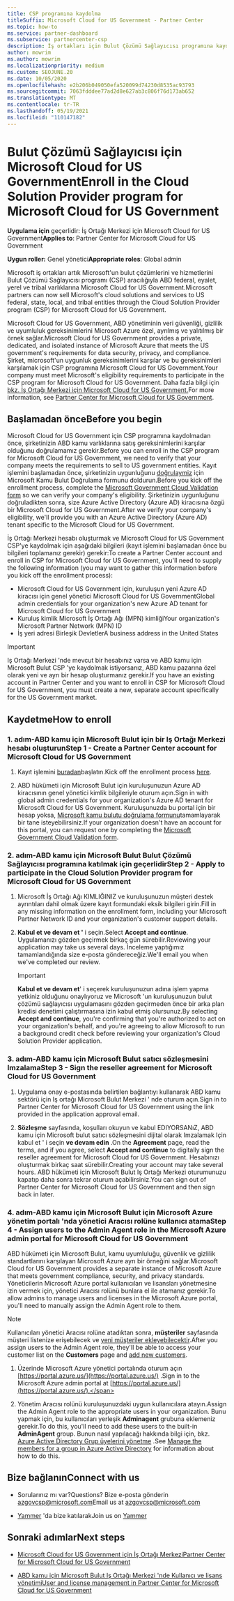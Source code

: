 ```yaml
---
title: CSP programına kaydolma
titleSuffix: Microsoft Cloud for US Government - Partner Center
ms.topic: how-to
ms.service: partner-dashboard
ms.subservice: partnercenter-csp
description: İş ortakları için Bulut Çözümü Sağlayıcısı programına kaydolmak isteyen iş ortakları için CSP Microsoft Cloud for US Government.
author: mowrim
ms.author: mowrim
ms.localizationpriority: medium
ms.custom: SEOJUNE.20
ms.date: 10/05/2020
ms.openlocfilehash: e2b206b049050efa520099d74230d8535ac93793
ms.sourcegitcommit: 7063fdddee77ad2d8e627ab3c806f76d173ab652
ms.translationtype: MT
ms.contentlocale: tr-TR
ms.lasthandoff: 05/19/2021
ms.locfileid: "110147182"
---
```

# <a name="enroll-in-the-cloud-solution-provider-program-for-microsoft-cloud-for-us-government"></a><span data-ttu-id="dc6dd-103">Bulut Çözümü Sağlayıcısı için Microsoft Cloud for US Government</span><span class="sxs-lookup"><span data-stu-id="dc6dd-103">Enroll in the Cloud Solution Provider program for Microsoft Cloud for US Government</span></span>

<span data-ttu-id="dc6dd-104">**Uygulama için** geçerlidir: İş Ortağı Merkezi için Microsoft Cloud for US Government</span><span class="sxs-lookup"><span data-stu-id="dc6dd-104">**Applies to**: Partner Center for Microsoft Cloud for US Government</span></span>

<span data-ttu-id="dc6dd-105">**Uygun roller:** Genel yönetici</span><span class="sxs-lookup"><span data-stu-id="dc6dd-105">**Appropriate roles**: Global admin</span></span>

<span data-ttu-id="dc6dd-106">Microsoft iş ortakları artık Microsoft'un bulut çözümlerini ve hizmetlerini Bulut Çözümü Sağlayıcısı programı (CSP) aracılığıyla ABD federal, eyalet, yerel ve tribal varlıklarına Microsoft Cloud for US Government.</span><span class="sxs-lookup"><span data-stu-id="dc6dd-106">Microsoft partners can now sell Microsoft's cloud solutions and services to US federal, state, local, and tribal entities through the Cloud Solution Provider program (CSP) for Microsoft Cloud for US Government.</span></span>

<span data-ttu-id="dc6dd-107">Microsoft Cloud for US Government, ABD yönetiminin veri güvenliği, gizlilik ve uyumluluk gereksinimlerini Microsoft Azure özel, ayrılmış ve yalıtılmış bir örnek sağlar.</span><span class="sxs-lookup"><span data-stu-id="dc6dd-107">Microsoft Cloud for US Government provides a private, dedicated, and isolated instance of Microsoft Azure that meets the US government's requirements for data security, privacy, and compliance.</span></span> <span data-ttu-id="dc6dd-108">Şirket, microsoft'un uygunluk gereksinimlerini karşılar ve bu gereksinimleri karşılamak için CSP programına Microsoft Cloud for US Government.</span><span class="sxs-lookup"><span data-stu-id="dc6dd-108">Your company must meet Microsoft's eligibility requirements to participate in the CSP program for Microsoft Cloud for US Government.</span></span> <span data-ttu-id="dc6dd-109">Daha fazla bilgi için [bkz. İş Ortağı Merkezi için Microsoft Cloud for US Government.](partner-center-for-microsoft-us-govt-cloud.md)</span><span class="sxs-lookup"><span data-stu-id="dc6dd-109">For more information, see [Partner Center for Microsoft Cloud for US Government](partner-center-for-microsoft-us-govt-cloud.md).</span></span>

## <a name="before-you-begin"></a><span data-ttu-id="dc6dd-110">Başlamadan önce</span><span class="sxs-lookup"><span data-stu-id="dc6dd-110">Before you begin</span></span>

<span data-ttu-id="dc6dd-111">Microsoft Cloud for US Government için CSP programına kaydolmadan önce, şirketinizin ABD kamu varlıklarına satış gereksinimlerini karşılar olduğunu doğrulamamız gerekir.</span><span class="sxs-lookup"><span data-stu-id="dc6dd-111">Before you can enroll in the CSP program for Microsoft Cloud for US Government, we need to verify that your company meets the requirements to sell to US government entities.</span></span> <span data-ttu-id="dc6dd-112">Kayıt işlemini başlamadan önce, şirketinizin uygunluğunu [doğrulaymiz](https://azuregov.microsoft.com/csp) için Microsoft Kamu Bulut Doğrulama formunu doldurun.</span><span class="sxs-lookup"><span data-stu-id="dc6dd-112">Before you kick off the enrollment process, complete the [Microsoft Government Cloud Validation form](https://azuregov.microsoft.com/csp) so we can verify your company's eligibility.</span></span> <span data-ttu-id="dc6dd-113">Şirketinizin uygunluğunu doğruladikten sonra, size Azure Active Directory (Azure AD) kiracısına özgü bir Microsoft Cloud for US Government.</span><span class="sxs-lookup"><span data-stu-id="dc6dd-113">After we verify your company's eligibility, we'll provide you with an Azure Active Directory (Azure AD) tenant specific to the Microsoft Cloud for US Government.</span></span>  

<span data-ttu-id="dc6dd-114">İş Ortağı Merkezi hesabı oluşturmak ve Microsoft Cloud for US Government CSP'ye kaydolmak için aşağıdaki bilgileri (kayıt işlemini başlamadan önce bu bilgileri toplamanız gerekir) gerekir:</span><span class="sxs-lookup"><span data-stu-id="dc6dd-114">To create a Partner Center account and enroll in CSP for Microsoft Cloud for US Government, you'll need to supply the following information (you may want to gather this information before you kick off the enrollment process):</span></span>

- <span data-ttu-id="dc6dd-115">Microsoft Cloud for US Government için, kuruluşun yeni Azure AD kiracısı için genel yönetici Microsoft Cloud for US Government</span><span class="sxs-lookup"><span data-stu-id="dc6dd-115">Global admin credentials for your organization's new Azure AD tenant for Microsoft Cloud for US Government</span></span>
- <span data-ttu-id="dc6dd-116">Kuruluş kimlik Microsoft İş Ortağı Ağı (MPN) kimliği</span><span class="sxs-lookup"><span data-stu-id="dc6dd-116">Your organization's Microsoft Partner Network (MPN) ID</span></span>
- <span data-ttu-id="dc6dd-117">İş yeri adresi Birleşik Devletler</span><span class="sxs-lookup"><span data-stu-id="dc6dd-117">A business address in the United States</span></span>

> [!IMPORTANT]  
> <span data-ttu-id="dc6dd-118">Iş Ortağı Merkezi 'nde mevcut bir hesabınız varsa ve ABD kamu için Microsoft Bulut CSP 'ye kaydolmak istiyorsanız, ABD kamu pazarına özel olarak yeni ve ayrı bir hesap oluşturmanız gerekir.</span><span class="sxs-lookup"><span data-stu-id="dc6dd-118">If you have an existing account in Partner Center and you want to enroll in CSP for Microsoft Cloud for US Government, you must create a new, separate account specifically for the US Government market.</span></span>

## <a name="how-to-enroll"></a><span data-ttu-id="dc6dd-119">Kaydetme</span><span class="sxs-lookup"><span data-stu-id="dc6dd-119">How to enroll</span></span>

### <a name="step-1---create-a-partner-center-account-for-microsoft-cloud-for-us-government"></a><span data-ttu-id="dc6dd-120">1. adım-ABD kamu için Microsoft Bulut için bir Iş Ortağı Merkezi hesabı oluşturun</span><span class="sxs-lookup"><span data-stu-id="dc6dd-120">Step 1 - Create a Partner Center account for Microsoft Cloud for US Government</span></span>

1. <span data-ttu-id="dc6dd-121">Kayıt işlemini [buradan](https://partnercenter.microsoft.com/register/resellerusgjoinnow)başlatın.</span><span class="sxs-lookup"><span data-stu-id="dc6dd-121">Kick off the enrollment process [here](https://partnercenter.microsoft.com/register/resellerusgjoinnow).</span></span>

2. <span data-ttu-id="dc6dd-122">ABD hükümeti için Microsoft Bulut için kuruluşunuzun Azure AD kiracısının genel yönetici kimlik bilgileriyle oturum açın.</span><span class="sxs-lookup"><span data-stu-id="dc6dd-122">Sign in with global admin credentials for your organization's Azure AD tenant for Microsoft Cloud for US Government.</span></span> <span data-ttu-id="dc6dd-123">Kuruluşunuzda bu portal için bir hesap yoksa, [Microsoft kamu bulutu doğrulama formunu](https://azuregov.microsoft.com/csp)tamamlayarak bir tane isteyebilirsiniz.</span><span class="sxs-lookup"><span data-stu-id="dc6dd-123">If your organization doesn't have an account for this portal, you can request one by completing the [Microsoft Government Cloud Validation form](https://azuregov.microsoft.com/csp).</span></span>

### <a name="step-2---apply-to-participate-in-the-cloud-solution-provider-program-for-microsoft-cloud-for-us-government"></a><span data-ttu-id="dc6dd-124">2. adım-ABD kamu için Microsoft Bulut Bulut Çözümü Sağlayıcısı programına katılmak için geçerlidir</span><span class="sxs-lookup"><span data-stu-id="dc6dd-124">Step 2 - Apply to participate in the Cloud Solution Provider program for Microsoft Cloud for US Government</span></span>

1. <span data-ttu-id="dc6dd-125">Microsoft İş Ortağı Ağı KIMLIĞINIZ ve kuruluşunuzun müşteri destek ayrıntıları dahil olmak üzere kayıt formundaki eksik bilgileri girin.</span><span class="sxs-lookup"><span data-stu-id="dc6dd-125">Fill in any missing information on the enrollment form, including your Microsoft Partner Network ID and your organization's customer support details.</span></span>

2. <span data-ttu-id="dc6dd-126">**Kabul et ve devam et '** i seçin.</span><span class="sxs-lookup"><span data-stu-id="dc6dd-126">Select **Accept and continue**.</span></span> <span data-ttu-id="dc6dd-127">Uygulamanızı gözden geçirmek birkaç gün sürebilir.</span><span class="sxs-lookup"><span data-stu-id="dc6dd-127">Reviewing your application may take us several days.</span></span> <span data-ttu-id="dc6dd-128">İnceleme yaptığımız tamamlandığında size e-posta göndereceğiz.</span><span class="sxs-lookup"><span data-stu-id="dc6dd-128">We'll email you when we've completed our review.</span></span>

   > [!IMPORTANT]
   > <span data-ttu-id="dc6dd-129">**Kabul et ve devam et**' i seçerek kuruluşunuzun adına işlem yapma yetkiniz olduğunu onaylıyoruz ve Microsoft 'un kuruluşunuzun bulut çözümü sağlayıcısı uygulamasını gözden geçirmeden önce bir arka plan kredisi denetimi çalıştırmasına izin kabul etmiş olursunuz.</span><span class="sxs-lookup"><span data-stu-id="dc6dd-129">By selecting **Accept and continue**, you're confirming that you're authorized to act on your organization's behalf, and you're agreeing to allow Microsoft to run a background credit check before reviewing your organization's Cloud Solution Provider application.</span></span>

### <a name="step-3---sign-the-reseller-agreement-for-microsoft-cloud-for-us-government"></a><span data-ttu-id="dc6dd-130">3. adım-ABD kamu için Microsoft Bulut satıcı sözleşmesini Imzalama</span><span class="sxs-lookup"><span data-stu-id="dc6dd-130">Step 3 - Sign the reseller agreement for Microsoft Cloud for US Government</span></span>

1. <span data-ttu-id="dc6dd-131">Uygulama onay e-postasında belirtilen bağlantıyı kullanarak ABD kamu sektörü için Iş ortağı Microsoft Bulut Merkezi ' nde oturum açın.</span><span class="sxs-lookup"><span data-stu-id="dc6dd-131">Sign in to Partner Center for Microsoft Cloud for US Government using the link provided in the application approval email.</span></span>

2. <span data-ttu-id="dc6dd-132">**Sözleşme** sayfasında, koşulları okuyun ve kabul EDIYORSANıZ, ABD kamu için Microsoft bulut satıcı sözleşmesini dijital olarak Imzalamak Için kabul et ' i seçin **ve devam edin** .</span><span class="sxs-lookup"><span data-stu-id="dc6dd-132">On the **Agreement** page, read the terms, and if you agree, select **Accept and continue** to digitally sign the reseller agreement for Microsoft Cloud for US Government.</span></span> <span data-ttu-id="dc6dd-133">Hesabınızı oluşturmak birkaç saat sürebilir.</span><span class="sxs-lookup"><span data-stu-id="dc6dd-133">Creating your account may take several hours.</span></span> <span data-ttu-id="dc6dd-134">ABD hükümeti için Microsoft Bulut Iş Ortağı Merkezi oturumunuzu kapatıp daha sonra tekrar oturum açabilirsiniz.</span><span class="sxs-lookup"><span data-stu-id="dc6dd-134">You can sign out of Partner Center for Microsoft Cloud for US Government and then sign back in later.</span></span>

### <a name="step-4---assign-users-to-the-admin-agent-role-in-the-microsoft-azure-admin-portal-for-microsoft-cloud-for-us-government"></a><span data-ttu-id="dc6dd-135">4. adım-ABD kamu için Microsoft Bulut için Microsoft Azure yönetim portalı 'nda yönetici Aracısı rolüne kullanıcı atama</span><span class="sxs-lookup"><span data-stu-id="dc6dd-135">Step 4 - Assign users to the Admin Agent role in the Microsoft Azure admin portal for Microsoft Cloud for US Government</span></span>

<span data-ttu-id="dc6dd-136">ABD hükümeti için Microsoft Bulut, kamu uyumluluğu, güvenlik ve gizlilik standartlarını karşılayan Microsoft Azure ayrı bir örneğini sağlar.</span><span class="sxs-lookup"><span data-stu-id="dc6dd-136">Microsoft Cloud for US Government provides a separate instance of Microsoft Azure that meets government compliance, security, and privacy standards.</span></span> <span data-ttu-id="dc6dd-137">Yöneticilerin Microsoft Azure portal kullanıcıları ve lisansları yönetmesine izin vermek için, yönetici Aracısı rolünü bunlara el ile atamanız gerekir.</span><span class="sxs-lookup"><span data-stu-id="dc6dd-137">To allow admins to manage users and licenses in the Microsoft Azure portal, you'll need to manually assign the Admin Agent role to them.</span></span>

> [!NOTE]
> <span data-ttu-id="dc6dd-138">Kullanıcıları yönetici Aracısı rolüne atadıktan sonra, **müşteriler** sayfasında müşteri listenize erişebilecek ve [yeni müşteriler ekleyebilecektir](add-a-new-customer.md).</span><span class="sxs-lookup"><span data-stu-id="dc6dd-138">After you assign users to the Admin Agent role, they'll be able to access your customer list on the **Customers** page and [add new customers](add-a-new-customer.md).</span></span>

1. <span data-ttu-id="dc6dd-139">Üzerinde Microsoft Azure yönetici portalında oturum açın [https://portal.azure.us/](https://portal.azure.us/) .</span><span class="sxs-lookup"><span data-stu-id="dc6dd-139">Sign in to the Microsoft Azure admin portal at [https://portal.azure.us/](https://portal.azure.us/).</span></span>

2. <span data-ttu-id="dc6dd-140">Yönetim Aracısı rolünü kuruluşunuzdaki uygun kullanıcılara atayın.</span><span class="sxs-lookup"><span data-stu-id="dc6dd-140">Assign the Admin Agent role to the appropriate users in your organization.</span></span> <span data-ttu-id="dc6dd-141">Bunu yapmak için, bu kullanıcıları yerleşik **Adminagent** grubuna eklemeniz gerekir.</span><span class="sxs-lookup"><span data-stu-id="dc6dd-141">To do this, you'll need to add these users to the built-in **AdminAgent** group.</span></span> <span data-ttu-id="dc6dd-142">Bunun nasıl yapılacağı hakkında bilgi için, bkz. [Azure Active Directory Grup üyelerini yönetme](/azure/active-directory/active-directory-groups-members-azure-portal) .</span><span class="sxs-lookup"><span data-stu-id="dc6dd-142">See [Manage the members for a group in Azure Active Directory](/azure/active-directory/active-directory-groups-members-azure-portal) for information about how to do this.</span></span>

## <a name="connect-with-us"></a><span data-ttu-id="dc6dd-143">Bize bağlanın</span><span class="sxs-lookup"><span data-stu-id="dc6dd-143">Connect with us</span></span>

- <span data-ttu-id="dc6dd-144">Sorularınız mı var?</span><span class="sxs-lookup"><span data-stu-id="dc6dd-144">Questions?</span></span> <span data-ttu-id="dc6dd-145">Bize e-posta gönderin azgovcsp@microsoft.com</span><span class="sxs-lookup"><span data-stu-id="dc6dd-145">Email us at azgovcsp@microsoft.com</span></span>

- <span data-ttu-id="dc6dd-146">[Yammer](https://www.yammer.com/cloudpartnercommunity/#/threads/inGroup?type=in_group&feedId=11509777) 'da bize katılarak</span><span class="sxs-lookup"><span data-stu-id="dc6dd-146">Join us on [Yammer](https://www.yammer.com/cloudpartnercommunity/#/threads/inGroup?type=in_group&feedId=11509777)</span></span>

## <a name="next-steps"></a><span data-ttu-id="dc6dd-147">Sonraki adımlar</span><span class="sxs-lookup"><span data-stu-id="dc6dd-147">Next steps</span></span>

- [<span data-ttu-id="dc6dd-148">Microsoft Cloud for US Government için İş Ortağı Merkezi</span><span class="sxs-lookup"><span data-stu-id="dc6dd-148">Partner Center for Microsoft Cloud for US Government</span></span>](partner-center-for-microsoft-us-govt-cloud.md)

- [<span data-ttu-id="dc6dd-149">ABD kamu için Microsoft Bulut Iş Ortağı Merkezi 'nde Kullanıcı ve lisans yönetimi</span><span class="sxs-lookup"><span data-stu-id="dc6dd-149">User and license management in Partner Center for Microsoft Cloud for US Government</span></span>](user-management-in-partner-center-for-microsoft-us-govt-cloud.md)